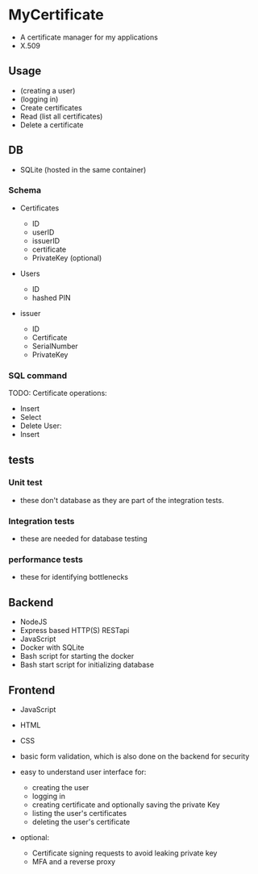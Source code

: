 # MyCertificate

- A certificate manager for my applications
- X.509

## Usage

- (creating a user)
- (logging in)
- Create certificates
- Read (list all certificates)
- Delete a certificate

## DB

- SQLite (hosted in the same container)

### Schema

- Certificates
  - ID
  - userID
  - issuerID
  - certificate
  - PrivateKey (optional)

- Users
  - ID
  - hashed PIN

- issuer
  - ID
  - Certificate
  - SerialNumber
  - PrivateKey

### SQL command

TODO: Certificate operations:

- Insert
- Select
- Delete
User:
- Insert

## tests

### Unit test

- these don't database as they are part of the integration tests.

### Integration tests

- these are needed for database testing

### performance tests

- these for identifying bottlenecks

## Backend

- NodeJS
- Express based HTTP(S) RESTapi
- JavaScript
- Docker with SQLite
- Bash script for starting the docker
- Bash start script for initializing database

## Frontend

- JavaScript
- HTML
- CSS
- basic form validation, which is also done on the backend for security
- easy to understand user interface for:
  - creating the user
  - logging in
  - creating certificate and optionally saving the private Key
  - listing the user's certificates
  - deleting the user's certificate

- optional:
  - Certificate signing requests to avoid leaking private key
  - MFA and a reverse proxy
